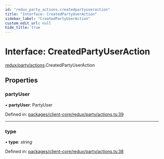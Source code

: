 ```yaml
---
id: "redux_party_actions.createdpartyuseraction"
title: "Interface: CreatedPartyUserAction"
sidebar_label: "CreatedPartyUserAction"
custom_edit_url: null
hide_title: true
---
```


# Interface: CreatedPartyUserAction

[redux/party/actions](../modules/redux_party_actions.md).CreatedPartyUserAction

## Properties

### partyUser

• **partyUser**: PartyUser

Defined in: [packages/client-core/redux/party/actions.ts:39](https://github.com/xr3ngine/xr3ngine/blob/66a84a950/packages/client-core/redux/party/actions.ts#L39)

___

### type

• **type**: *string*

Defined in: [packages/client-core/redux/party/actions.ts:38](https://github.com/xr3ngine/xr3ngine/blob/66a84a950/packages/client-core/redux/party/actions.ts#L38)
